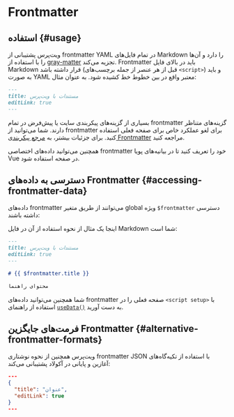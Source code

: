 # Frontmatter

## استفاده {#usage}

ویت‌پرس پشتیبانی از frontmatter YAML در تمام فایل‌های Markdown را دارد و آن‌ها را با استفاده از [gray-matter](https://github.com/jonschlinkert/gray-matter) تجزیه می‌کند. Frontmatter باید در بالای فایل Markdown قرار داشته باشد (قبل از هر عنصر از جمله برچسب‌های `<script>`) و باید به صورت YAML معتبر واقع در بین خطوط خط کشیده شود. به عنوان مثال:

```md
---
title: مستندات با ویت‌پرس
editLink: true
---
```

بسیاری از گزینه‌های پیکربندی سایت یا پیش‌فرض در تمام frontmatter گزینه‌های متناظر دارند. شما می‌توانید از frontmatter برای لغو عملکرد خاص برای صفحه فعلی استفاده کنید. برای جزئیات بیشتر، به [مرجع پیکربندی Frontmatter](../reference/frontmatter-config) مراجعه کنید.

همچنین می‌توانید داده‌های اختصاصی frontmatter خود را تعریف کنید تا در بیانیه‌های پویا Vue در صفحه استفاده شود.

## دسترسی به داده‌های Frontmatter {#accessing-frontmatter-data}

داده‌های frontmatter می‌توانند از طریق متغیر global ویژه `$frontmatter` دسترسی داشته باشند:

اینجا یک مثال از نحوه استفاده از آن در فایل Markdown شما است:

```md
---
title: مستندات با ویت‌پرس
editLink: true
---

# {{ $frontmatter.title }}

محتوای راهنما
```

شما همچنین می‌توانید داده‌های frontmatter صفحه فعلی را در `<script setup>` با استفاده از راهنمای [`useData()`](../reference/runtime-api#usedata) به دست آورید.

## فرمت‌های جایگزین Frontmatter {#alternative-frontmatter-formats}

ویت‌پرس همچنین از نحوه نوشتاری frontmatter JSON با استفاده از تکیه‌گاه‌های آغازین و پایانی در آکولاد پشتیبانی می‌کند:

```json
---
{
  "title": "عنوان",
  "editLink": true
}
---
```
